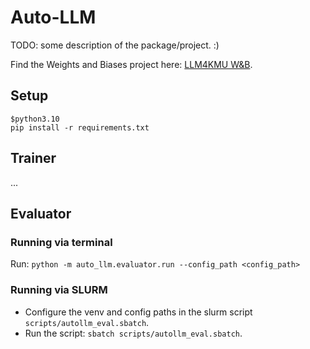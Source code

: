 # Auto-LLM

TODO: some description of the package/project. :)


Find the Weights and Biases project here: [LLM4KMU W&B](https://wandb.ai/llm4kmu/projects).


## Setup

```shell
$python3.10
pip install -r requirements.txt
```

## Trainer

...

## Evaluator

### Running via terminal 
Run: ``python -m auto_llm.evaluator.run --config_path <config_path>``

### Running via SLURM
- Configure the venv and config paths in the slurm script ``scripts/autollm_eval.sbatch``.
- Run the script: ``sbatch scripts/autollm_eval.sbatch``.